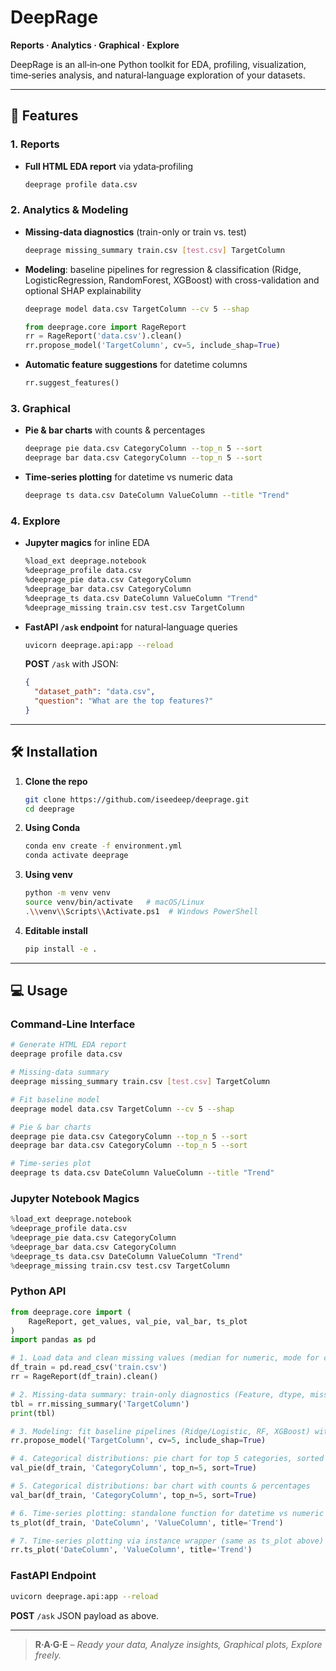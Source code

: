 # DeepRage
**Reports · Analytics · Graphical · Explore**

DeepRage is an all‑in‑one Python toolkit for EDA, profiling, visualization, time‑series analysis, and natural‑language exploration of your datasets.

---

## 🚀 Features

### 1. Reports
- **Full HTML EDA report** via ydata‑profiling  
  ```bash
  deeprage profile data.csv
  ```

### 2. Analytics & Modeling
- **Missing‑data diagnostics** (train-only or train vs. test)  
  ```bash
  deeprage missing_summary train.csv [test.csv] TargetColumn
  ```
- **Modeling**: baseline pipelines for regression & classification (Ridge, LogisticRegression, RandomForest, XGBoost) with cross-validation and optional SHAP explainability  
  ```bash
  deeprage model data.csv TargetColumn --cv 5 --shap
  ```
  ```python
  from deeprage.core import RageReport
  rr = RageReport('data.csv').clean()
  rr.propose_model('TargetColumn', cv=5, include_shap=True)
  ```
- **Automatic feature suggestions** for datetime columns  
  ```python
  rr.suggest_features()
  ```

### 3. Graphical
- **Pie & bar charts** with counts & percentages  
  ```bash
  deeprage pie data.csv CategoryColumn --top_n 5 --sort
  deeprage bar data.csv CategoryColumn --top_n 5 --sort
  ```
- **Time‑series plotting** for datetime vs numeric data  
  ```bash
  deeprage ts data.csv DateColumn ValueColumn --title "Trend"
  ```

### 4. Explore
- **Jupyter magics** for inline EDA  
  ```bash
  %load_ext deeprage.notebook
  %deeprage_profile data.csv
  %deeprage_pie data.csv CategoryColumn
  %deeprage_bar data.csv CategoryColumn
  %deeprage_ts data.csv DateColumn ValueColumn "Trend"
  %deeprage_missing train.csv test.csv TargetColumn
  ```
- **FastAPI `/ask` endpoint** for natural‑language queries  
  ```bash
  uvicorn deeprage.api:app --reload
  ```
  **POST** `/ask` with JSON:  
  ```json
  {
    "dataset_path": "data.csv",
    "question": "What are the top features?"
  }
  ```

---

## 🛠 Installation

1. **Clone the repo**  
   ```bash
   git clone https://github.com/iseedeep/deeprage.git
   cd deeprage
   ```
2. **Using Conda**  
   ```bash
   conda env create -f environment.yml
   conda activate deeprage
   ```
3. **Using venv**  
   ```bash
   python -m venv venv
   source venv/bin/activate   # macOS/Linux
   .\\venv\\Scripts\\Activate.ps1  # Windows PowerShell
   ```
4. **Editable install**  
   ```bash
   pip install -e .
   ```

---

## 💻 Usage

### Command‑Line Interface
```bash
# Generate HTML EDA report
deeprage profile data.csv

# Missing-data summary
deeprage missing_summary train.csv [test.csv] TargetColumn

# Fit baseline model
deeprage model data.csv TargetColumn --cv 5 --shap

# Pie & bar charts
deeprage pie data.csv CategoryColumn --top_n 5 --sort
deeprage bar data.csv CategoryColumn --top_n 5 --sort

# Time-series plot
deeprage ts data.csv DateColumn ValueColumn --title "Trend"
```

### Jupyter Notebook Magics
```python
%load_ext deeprage.notebook
%deeprage_profile data.csv
%deeprage_pie data.csv CategoryColumn
%deeprage_bar data.csv CategoryColumn
%deeprage_ts data.csv DateColumn ValueColumn "Trend"
%deeprage_missing train.csv test.csv TargetColumn
```

### Python API

```python
from deeprage.core import (
    RageReport, get_values, val_pie, val_bar, ts_plot
)
import pandas as pd

# 1. Load data and clean missing values (median for numeric, mode for categorical)
df_train = pd.read_csv('train.csv')
rr = RageReport(df_train).clean()

# 2. Missing‑data summary: train-only diagnostics (Feature, dtype, missing%, unique ratio)
tbl = rr.missing_summary('TargetColumn')
print(tbl)

# 3. Modeling: fit baseline pipelines (Ridge/Logistic, RF, XGBoost) with CV=5 and display SHAP plot if requested
rr.propose_model('TargetColumn', cv=5, include_shap=True)

# 4. Categorical distributions: pie chart for top 5 categories, sorted by count
val_pie(df_train, 'CategoryColumn', top_n=5, sort=True)

# 5. Categorical distributions: bar chart with counts & percentages
val_bar(df_train, 'CategoryColumn', top_n=5, sort=True)

# 6. Time‑series plotting: standalone function for datetime vs numeric trend
ts_plot(df_train, 'DateColumn', 'ValueColumn', title='Trend')

# 7. Time‑series plotting via instance wrapper (same as ts_plot above)
rr.ts_plot('DateColumn', 'ValueColumn', title='Trend')
```

### FastAPI Endpoint
```bash
uvicorn deeprage.api:app --reload
```  
**POST** `/ask` JSON payload as above.

---

> **R·A·G·E** – *Ready your data, Analyze insights, Graphical plots, Explore freely.*


